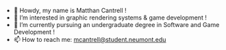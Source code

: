 - 👋 Howdy, my name is Matthan Cantrell !
- 👀 I’m interested in graphic rendering systems & game development !
- 🌱 I’m currently pursuing an undergraduate degree in Software and Game Development !
- 📫 How to reach me: mcantrell@student.neumont.edu

<!---
matthancantrell/matthancantrell is a ✨ special ✨ repository because its `README.md` (this file) appears on your GitHub profile.
You can click the Preview link to take a look at your changes.
--->

